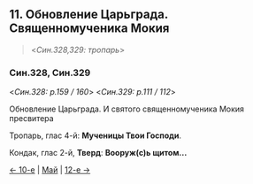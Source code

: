 
## 11. Обновление Царьграда. Священномученика Мокия

> <*Син.328,329: тропарь*>

### Син.328, Син.329

<*Син.328: p.159 / 160*>
<*Син.329: p.111 / 112*>

Обновление Царьграда. И святого священномученика Мокия пресвитера 

Тропарь, глас 4-й: **Мученицы Твои Господи**. 

Кондак, глас 2-й, **Тверд**: **Вооруж(с)ь щитом...**

[← 10-е](05_10_SAB.ru.md) | [Май](README.md#11-й) | [12-е →](05_12_SAB.ru.md)
